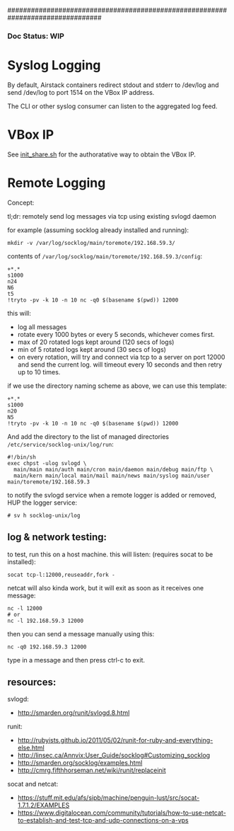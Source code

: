 ################################################################################

### Doc Status: WIP

# Syslog Logging

By default, Airstack containers redirect stdout and stderr to /dev/log and send /dev/log to port 1514 on the VBox IP address.

The CLI or other syslog consumer can listen to the aggregated log feed.


# VBox IP

See [init_share.sh](https://github.com/airstack/airstack/blob/master/airsdk/base/make/init_share.sh) for the
authoratative way to obtain the VBox IP.



# Remote Logging

Concept:

tl;dr: remotely send log messages via tcp using existing svlogd daemon

for example (assuming socklog already installed and running):

```
mkdir -v /var/log/socklog/main/toremote/192.168.59.3/
```

contents of `/var/log/socklog/main/toremote/192.168.59.3/config`:

```
+*.*
s1000
n24
N6
t5
!tryto -pv -k 10 -n 10 nc -q0 $(basename $(pwd)) 12000
```

this will:
- log all messages
- rotate every 1000 bytes or every 5 seconds, whichever comes first.
- max of 20 rotated logs kept around (120 secs of logs)
- min of 5 rotated logs kept around (30 secs of logs)
- on every rotation, will try and connect via tcp to a server on port 12000 and send the current log. will timeout every 10 seconds and then retry up to 10 times.

if we use the directory naming scheme as above, we can use this template:

```
+*.*
s1000
n20
N5
!tryto -pv -k 10 -n 10 nc -q0 $(basename $(pwd)) 12000
```


And add the directory to the list of managed directories `/etc/service/socklog-unix/log/run`:

```
#!/bin/sh
exec chpst -ulog svlogd \
  main/main main/auth main/cron main/daemon main/debug main/ftp \
  main/kern main/local main/mail main/news main/syslog main/user main/toremote/192.168.59.3
```

to notify the svlogd service when a remote logger is added or removed, HUP the logger service:

```
# sv h socklog-unix/log
```

## log & network testing:

to test, run this on a host machine. this will listen: (requires socat to be installed):

```
socat tcp-l:12000,reuseaddr,fork -
```

netcat will also kinda work, but it will exit as soon as it receives one message:

```
nc -l 12000
# or
nc -l 192.168.59.3 12000
```

then you can send a message manually using this:

```
nc -q0 192.168.59.3 12000
```

type in a message and then press ctrl-c to exit.

## resources:

svlogd:

- http://smarden.org/runit/svlogd.8.html

runit:

- http://rubyists.github.io/2011/05/02/runit-for-ruby-and-everything-else.html
- http://linsec.ca/Annvix:User_Guide/socklog#Customizing_socklog
- http://smarden.org/socklog/examples.html
- http://cmrg.fifthhorseman.net/wiki/runit/replaceinit

socat and netcat:
- https://stuff.mit.edu/afs/sipb/machine/penguin-lust/src/socat-1.7.1.2/EXAMPLES
- https://www.digitalocean.com/community/tutorials/how-to-use-netcat-to-establish-and-test-tcp-and-udp-connections-on-a-vps

